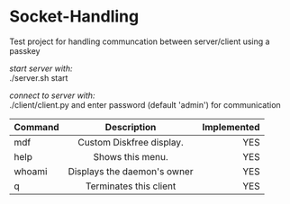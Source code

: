 # Socket-Handling
Test project for handling communcation between server/client using a passkey

*start server with:* <br />
./server.sh start

*connect to server with:*<br />
./client/client.py
and enter password (default 'admin') for communication

| Command       | Description   | Implemented  |
| ------------- |:-------------:| ------------:|
| mdf           | Custom Diskfree display. |    YES       |
| help          | Shows this menu.      |    YES       |
| whoami        | Displays the daemon's owner      |    YES       |
| q             | Terminates this client      |    YES       |
